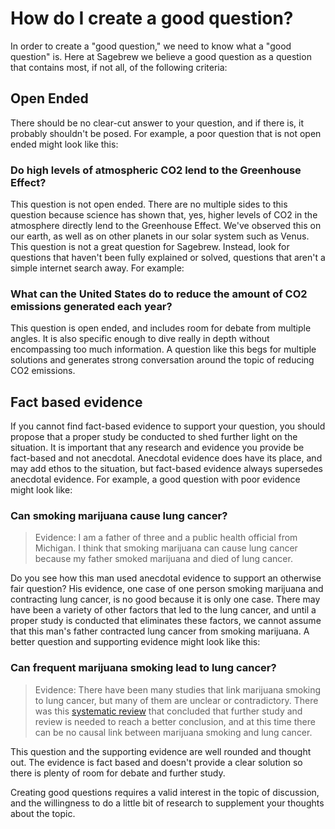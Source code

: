 # How do I create a good question? #
In order to create a "good question," we 
need to know what a "good question" is. Here at Sagebrew we believe a 
good question as a question that contains most, if not all, of the following 
criteria:

## Open Ended ##
There should be no clear-cut answer to your question, 
and if there is, it probably shouldn't be posed. For example, 
a poor question that is not open ended might look like this: 

### Do high levels of atmospheric CO2 lend to the Greenhouse Effect? ###
This question is not open ended. There are no multiple sides to this question 
because science has shown that, yes, higher levels of CO2 in the atmosphere 
directly lend to the Greenhouse Effect. We've observed this on our earth, as 
well as on other planets in our solar system such as Venus. This question is 
not a great question for Sagebrew. Instead, look for questions that haven't 
been fully explained or solved, questions that aren't a simple internet search 
away. For example: 

### What can the United States do to reduce the amount of CO2 emissions generated each year? ###
This question is open ended, and includes room for debate from multiple angles. 
It is also specific enough to dive really in depth without encompassing too 
much information. A question like this begs for multiple solutions and 
generates strong conversation around the topic of reducing CO2 emissions. 

## Fact based evidence ##
If you cannot find fact-based evidence to support your question, you 
should propose that a proper study be conducted to shed further light 
on the situation. It is important that any research and evidence you provide 
be fact-based and not anecdotal. Anecdotal evidence does have its place, and 
may add ethos to the situation, but fact-based evidence always supersedes 
anecdotal evidence. For example, a good question with poor evidence might look 
like:

### Can smoking marijuana cause lung cancer? ###
> Evidence: I am a father of three and a public health official from Michigan. 
> I think that smoking marijuana can cause lung cancer because my father 
> smoked marijuana and died of lung cancer.

Do you see how this man used anecdotal evidence to support an otherwise fair 
question? His evidence, one case of one person smoking marijuana and 
contracting lung cancer, is no good because it is only one case. There 
may have been a variety of other factors that led to the lung cancer, and 
until a proper study is conducted that eliminates these factors, we cannot 
assume that this man's father contracted lung cancer from smoking marijuana. 
A better question and supporting evidence might look like this: 

### Can frequent marijuana smoking lead to lung cancer? ###
> Evidence: There have been many studies that link marijuana smoking to lung 
> cancer, but many of them are unclear or contradictory. There was this 
> [systematic review][1] that concluded that further study and review is needed to reach 
> a better conclusion, and at this time there can be no causal 
> link between marijuana smoking and lung cancer.


This question and the supporting evidence are well rounded and thought out. 
The evidence is fact based and doesn't provide a clear solution so there is 
plenty of room for debate and further study. 

Creating good questions requires a valid interest in the topic of 
discussion, and the willingness to do a little bit of research to 
supplement your thoughts about the topic.



[1]: http://archinte.jamanetwork.com/article.aspx?articleid=410634&gt "The Association Between Marijuana Smoking and Lung Cancer"